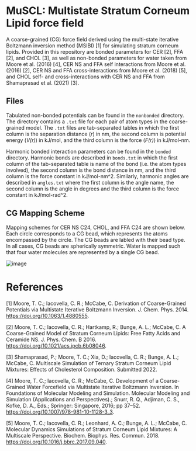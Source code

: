 # MuSCL: Multistate Stratum Corneum Lipid force field
A coarse-grained (CG) force field derived using the multi-state iterative Boltzmann inversion method (MSIBI) [1] for simulating stratum corneum lipids. Provided in this repository are bonded parameters for CER [2], FFA [2], and CHOL [3], as well as non-bonded parameters for water taken from Moore et al. (2016) [4], CER NS and FFA self interactions from Moore et al. (2016) [2], CER NS and FFA cross-interactions from Moore et al. (2018) [5], and CHOL self- and cross-interactions with CER NS and FFA from Shamaprasad et al. (2021) [3]. 

##  Files
Tabulated non-bonded potentials can be found in the `nonbonded` directory. The directory contains a `.txt` file for each pair of atom types in the coarse-grained model. The `.txt` files are tab-separated tables in which the first column is the separation distance (*r*) in nm, the second column is potential energy (*V(r)*) in kJ/mol, and the third column is the force (*F(r)*) in kJ/mol-nm. 

Harmonic bonded interaction parameters can be found in the `bonded` directory. Harmonic bonds are described in `bonds.txt` in which the first column of the tab-separated table is name of the bond (i.e. the atom types involved), the second column is the bond distance in nm, and the third column is the force constant in kJ/mol-nm^2. Similarly, harmonic angles are described in `angles.txt` where the first column is the angle name, the second column is the angle in degrees and the third column is the force constant in kJ/mol-rad^2.

## CG Mapping Scheme
Mapping schemes for CER NS C24, CHOL, and FFA C24 are shown below. Each circle corresponds to a CG bead, which represents the atoms encompassed by the circle. The CG beads are labled with their bead type. In  all cases, CG beads are spherically symmetric. Water is mapped such that four water molecules are represented by a single CG bead. 

![image](https://user-images.githubusercontent.com/33552857/151215266-00a58e0e-03e3-4023-bb62-b791f357620e.png)

# References
[1] Moore, T. C.; Iacovella, C. R.; McCabe, C. Derivation of Coarse-Grained Potentials via Multistate Iterative Boltzmann Inversion. J. Chem. Phys. 2014. https://doi.org/10.1063/1.4880555.

[2] Moore, T. C.; Iacovella, C. R.; Hartkamp, R.; Bunge, A. L.; McCabe, C. A Coarse-Grained Model of Stratum Corneum Lipids: Free Fatty Acids and Ceramide NS. J. Phys. Chem. B 2016. https://doi.org/10.1021/acs.jpcb.6b08046.

[3] Shamaprasad, P.; Moore, T. C.; Xia, D.; Iacovella, C. R.; Bunge, A. L.; McCabe, C. Multiscale Simulation of Ternary Stratum Corneum Lipid Mixtures: Effects of Cholesterol Composition. Submitted 2022.

[4] Moore, T. C.; Iacovella, C. R.; McCabe, C. Development of a Coarse-Grained Water Forcefield via Multistate Iterative Boltzmann Inversion. In Foundations of Molecular Modeling and Simulation. Molecular Modeling and Simulation (Applications and Perspectives).; Snurr, R. Q., Adjiman, C. S., Kofke, D. A., Eds.; Springer: Singapore, 2016; pp 37–52. https://doi.org/10.1007/978-981-10-1128-3_3.

[5] Moore, T. C.; Iacovella, C. R.; Leonhard, A. C.; Bunge, A. L.; McCabe, C. Molecular Dynamics Simulations of Stratum Corneum Lipid Mixtures: A Multiscale Perspective. Biochem. Biophys. Res. Commun. 2018. https://doi.org/10.1016/j.bbrc.2017.09.040.
